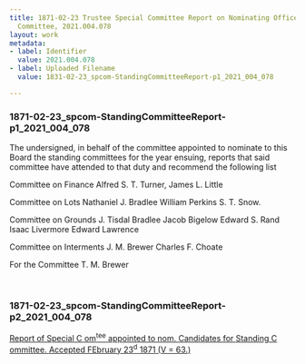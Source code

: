 ```yaml
---
title: 1871-02-23 Trustee Special Committee Report on Nominating Officers to Standing
  Committee, 2021.004.078
layout: work
metadata:
- label: Identifier
  value: 2021.004.078
- label: Uploaded Filename
  value: 1831-02-23_spcom-StandingCommitteeReport-p1_2021_004_078

---
```

<div class="pages">
<div id="page-1776006">
<h3><a name="page-1776006">1871-02-23_spcom-StandingCommitteeReport-p1_2021_004_078</a></h3>
<div class="page-content">
<p>The undersigned, in behalf of the committee appointed<span class='line-break'> </span>to nominate to this Board the standing committees<span class='line-break'> </span>for the year ensuing, reports that said committee have<span class='line-break'> </span>attended to that duty and recommend the <span class='line-break'> </span>following list</p>
<p>Committee on Finance<span class='line-break'> </span>Alfred S. T. Turner,<span class='line-break'> </span>James L. Little</p>
<p>Committee on Lots<span class='line-break'> </span>Nathaniel J. Bradlee<span class='line-break'> </span>William Perkins<span class='line-break'> </span>S. T. Snow.</p>
<p>Committee on Grounds<span class='line-break'> </span>J. Tisdal Bradlee<span class='line-break'> </span>Jacob Bigelow<span class='line-break'> </span>Edward S. Rand<span class='line-break'> </span>Isaac Livermore<span class='line-break'> </span>Edward Lawrence</p>
<p>Committee on Interments<span class='line-break'> </span>J. M. Brewer<span class='line-break'> </span>Charles F. Choate</p>
<p>For the Committee<span class='line-break'> </span>T. M. Brewer</p>
</div>
</div>
<br />
<div id="page-1776007">
<h3><a name="page-1776007">1871-02-23_spcom-StandingCommitteeReport-p2_2021_004_078</a></h3>
<div class="page-content">
<p><u>Report of Special C om<sup>tee</sup><span class='line-break'> </span>appointed to nom. Candidates for <span class='line-break'> </span>Standing C ommittee.<span class='line-break'> </span>Accepted FEbruary 23<sup>d</sup> 1871<span class='line-break'> </span>(V = 63.)</u></p>
</div>
</div>
<br />
</div>
